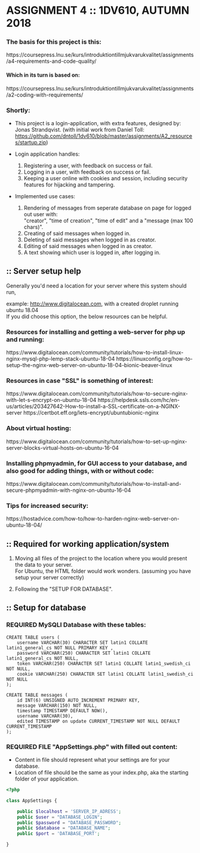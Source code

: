 # ASSIGNMENT 4 :: 1DV610, AUTUMN 2018

<h3>The basis for this project is this:</h3>
https://coursepress.lnu.se/kurs/introduktiontillmjukvarukvalitet/assignments/a4-requirements-and-code-quality/
<h4>Which in its turn is based on: </h4>
https://coursepress.lnu.se/kurs/introduktiontillmjukvarukvalitet/assignments/a2-coding-with-requirements/

<h3>Shortly:</h3>

* This project is a login-application, with extra features, designed by: Jonas Strandqvist.
(with initial work from Daniel Toll:
https://github.com/dntoll/1dv610/blob/master/assignments/A2_resources/startup.zip)

* Login application handles:
    1. Registering a user, with feedback on success or fail.
    2. Logging in a user, with feedback on success or fail.
    3. Keeping a user online with cookies and session, including security features for hijacking and tampering.
    
* Implemented use cases:
    1. Rendering of messages from seperate database on page for logged out user with:<br> "creator", "time of creation", "time of edit" and a "message (max 100 chars)".
    2. Creating of said messages when logged in.
    3. Deleting of said messages when logged in as creator.
    4. Editing of said messages when logged in as creator.
    5. A text showing which user is logged in, after logging in.

:: Server setup help
---

Generally you'd need a location for your server where this system should run,

example: http://www.digitalocean.com, with a created droplet running ubuntu 18.04
<br>If you did choose this option, the below resources can be helpful.

<h3>Resources for installing and getting a web-server for php up and running:</h3>
https://www.digitalocean.com/community/tutorials/how-to-install-linux-nginx-mysql-php-lemp-stack-ubuntu-18-04
https://linuxconfig.org/how-to-setup-the-nginx-web-server-on-ubuntu-18-04-bionic-beaver-linux

<h3>Resources in case "SSL" is something of interest:</h3>
https://www.digitalocean.com/community/tutorials/how-to-secure-nginx-with-let-s-encrypt-on-ubuntu-18-04
https://helpdesk.ssls.com/hc/en-us/articles/203427642-How-to-install-a-SSL-certificate-on-a-NGINX-server
https://certbot.eff.org/lets-encrypt/ubuntubionic-nginx

<h3>About virtual hosting:</h3>
https://www.digitalocean.com/community/tutorials/how-to-set-up-nginx-server-blocks-virtual-hosts-on-ubuntu-16-04

<h3>Installing phpmyadmin, for GUI access to your database, and also good for adding things, with or without code:</h3>
https://www.digitalocean.com/community/tutorials/how-to-install-and-secure-phpmyadmin-with-nginx-on-ubuntu-16-04


<h3>Tips for increased security:</h3>
https://hostadvice.com/how-to/how-to-harden-nginx-web-server-on-ubuntu-18-04/

:: Required for working application/system
---

1.  Moving all files of the project to the location where you would present the data to your server.
    <br>For Ubuntu, the HTML folder would work wonders. (assuming you have setup your server correctly)

2. Following the "SETUP FOR DATABASE".

:: Setup for database
---

<h3>REQUIRED MySQLI Database with these tables:</h3>

```mysqli
CREATE TABLE users (
    username VARCHAR(30) CHARACTER SET latin1 COLLATE latin1_general_cs NOT NULL PRIMARY KEY ,
    password VARCHAR(250) CHARACTER SET latin1 COLLATE latin1_general_cs NOT NULL,
    token VARCHAR(250) CHARACTER SET latin1 COLLATE latin1_swedish_ci NOT NULL,
    cookie VARCHAR(250) CHARACTER SET latin1 COLLATE latin1_swedish_ci NOT NULL
);
```

```mysqli
CREATE TABLE messages (
    id INT(6) UNSIGNED AUTO_INCREMENT PRIMARY KEY,
    message VARCHAR(150) NOT NULL,
    timestamp TIMESTAMP DEFAULT NOW(),
    username VARCHAR(30),
    edited TIMESTAMP on update CURRENT_TIMESTAMP NOT NULL DEFAULT CURRENT_TIMESTAMP 
);
```

<h3>REQUIRED FILE "AppSettings.php" with filled out content:</h3>

*  Content in file should represent what your settings are for your database.<br>
* Location of file should be the same as your index.php, aka the starting folder of your application.

```php
<?php

class AppSettings {

    public $localhost = 'SERVER_IP_ADRESS';
    public $user = "DATABASE_LOGIN";
    public $password = "DATABASE_PASSWORD";
    public $database = "DATABASE_NAME";
    public $port = 'DATABASE_PORT';

}
```
